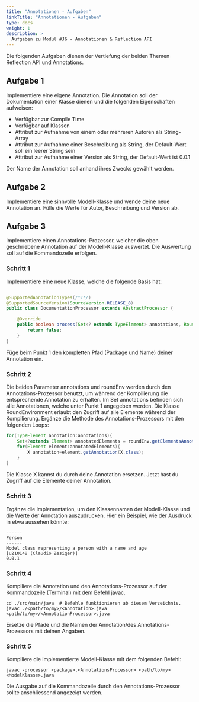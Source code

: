 ```yaml
---
title: "Annotationen - Aufgaben"
linkTitle: "Annotationen - Aufgaben"
type: docs
weight: 1
description: >
  Aufgaben zu Modul #J6 - Annotationen & Reflection API
---
```


Die folgenden Aufgaben dienen der Vertiefung der beiden Themen Reflection API und Annotations.

## Aufgabe 1

Implementiere eine eigene Annotation. Die Annotation soll der Dokumentation einer Klasse dienen und
die folgenden Eigenschaften aufweisen:

- Verfügbar zur Compile Time
- Verfügbar auf Klassen
- Attribut zur Aufnahme von einem oder mehreren Autoren als String-Array
- Attribut zur Aufnahme einer Beschreibung als String, der Default-Wert soll ein leerer String sein
- Attribut zur Aufnahme einer Version als String, der Default-Wert ist 0.0.1

Der Name der Annotation soll anhand ihres Zwecks gewählt werden.

## Aufgabe 2

Implementiere eine sinnvolle Modell-Klasse und wende deine neue Annotation an.
Fülle die Werte für Autor, Beschreibung und Version ab.

## Aufgabe 3

Implementiere einen Annotations-Prozessor, welcher die oben geschriebene Annotation auf der
Modell-Klasse auswertet.
Die Auswertung soll auf die Kommandozeile erfolgen.

### Schritt 1

Implementiere eine neue Klasse, welche die folgende Basis hat:

```java

@SupportedAnnotationTypes(/*1*/)
@SupportedSourceVersion(SourceVersion.RELEASE_8)
public class DocumentationProcessor extends AbstractProcessor {

    @Override
    public boolean process(Set<? extends TypeElement> annotations, RoundEnvironment roundEnv) {
        return false;
    }
}
```

Füge beim Punkt 1 den kompletten Pfad (Package und Name) deiner Annotation ein.

### Schritt 2

Die beiden Parameter annotations und roundEnv werden durch den Annotations-Prozessor benutzt, um
während der Kompilierung die entsprechende Annotation zu erhalten.
Im Set annotations befinden sich alle Annotationen, welche unter Punkt 1 angegeben werden.
Die Klasse RoundEnvironment erlaubt den Zugriff auf alle Elemente während der Kompilierung.
Ergänze die Methode des Annotations-Prozessors mit den folgenden Loops:

```java
for(TypeElement annotation:annotations){
    Set<?extends Element> annotatedElements = roundEnv.getElementsAnnotatedWith(annotation);
    for(Element element:annotatedElements){
        X annotation=element.getAnnotation(X.class);
    }
}
```

Die Klasse X kannst du durch deine Annotation ersetzen. Jetzt hast du Zugriff auf die Elemente
deiner Annotation.

### Schritt 3

Ergänze die Implementation, um den Klassennamen der Modell-Klasse und die Werte der Annotation
auszudrucken. Hier ein Beispiel, wie der Ausdruck in etwa aussehen könnte:

```text
------
Person
------
Model class representing a person with a name and age
[u210148 (Claudio Zesiger)]
0.0.1
```

### Schritt 4

Kompiliere die Annotation und den Annotations-Prozessor auf der Kommandozeile (Terminal) mit dem
Befehl javac.

```shell
cd ./src/main/java  # Befehle funktionieren ab diesem Verzeichnis.
javac ./<path/to/my>/<Annotation>.java <path/to/my>/<AnnotationProcessor>.java
```

Ersetze die Pfade und die Namen der Annotation/des Annotations-Prozessors mit deinen Angaben.

### Schritt 5

Kompiliere die implementierte Modell-Klasse mit dem folgenden Befehl:

```shell
javac -processor <package>.<AnnotationsProcessor> <path/to/my><ModelKlasse>.java
```

Die Ausgabe auf die Kommandozeile durch den Annotations-Prozessor sollte anschliessend angezeigt werden.
